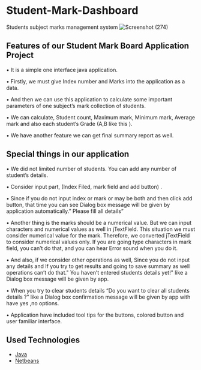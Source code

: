 # Student-Mark-Dashboard
Students subject marks management system 
![Screenshot (274)](https://github.com/user-attachments/assets/88852d39-ca95-4340-928e-d59729cfb5b3)



## Features of our Student Mark Board Application Project


• It is a simple one interface java application.

• Firstly, we must give Index number and Marks into the application as a data.

• And then we can use this application to calculate some important parameters of one subject’s
mark collection of students.

• We can calculate, Student count, Maximum mark, Minimum mark, Average mark and also each student’s Grade
(A,B like this ).

• We have another feature we can get final summary report as well.


## Special things in our application



• We did not limited number of students. You can add any number of student’s details.

• Consider input part, (Index Filed, mark field and add button) .

• Since if you do not input index or mark or may be both and then click add button, that time you
can see Dialog box message will be given by application automatically.” Please fill all details”

• Another thing is the marks should be a numerical value. But we can input characters and
numerical values as well in jTextField. This situation we must consider numerical value for the
mark. Therefore, we converted jTextField to consider numerical values only. If you are going
type characters in mark field, you can’t do that, and you can hear Error sound when you do it.

• And also, if we consider other operations as well, Since you do not input any details and If you try to get results and going to save summary as well
operations can’t do that." You haven’t entered students details yet!" like a Dialog box message
will be given by app.

• When you try to clear students details “Do you want to clear all students details ?” like a Dialog
box confirmation message will be given by app with have yes ,no options.

• Application have included tool tips for the buttons, colored button and user familiar interface.

## Used Technologies

 - [Java](#https://docs.oracle.com/en/java/)
 - [Netbeans](#https://netbeans.apache.org/front/main/index.html)
